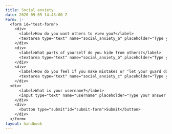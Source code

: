 ```yaml
---
title: Social anxiety
date: 2020-09-05 14:43:00 Z
Form: |-
  <form id="test-form">
    <div>
      <label>How do you want others to view you?</label>
      <textarea type="text" name="social_anxiety_a" placeholder="Type your answer here"/></textarea>
    </div>
    <div>
      <label>What parts of yourself do you hide from others?</label>
      <textarea type="text" name="social_anxiety_b" placeholder="Type your answer here"/></textarea>
    </div>
    <div>
      <label>How do you feel if you make mistakes or ‘let your guard down’ with people you don’t know?</label>
      <textarea type="text" name="social_anxiety_c" placeholder="Type your answer here"/></textarea>
    </div>
  <div>
      <label>What is your username?</label>
      <input type="text" name="username" placeholder="Type your answer here"/></input>
    </div>
    <div>
      <button type="submit"id="submit-form">Submit</button>
    </div>
  </form>
layout: handbook
---
```


